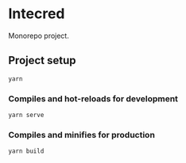 # Intecred

Monorepo project.

## Project setup
```
yarn
```

### Compiles and hot-reloads for development
```
yarn serve
```

### Compiles and minifies for production
```
yarn build
```
